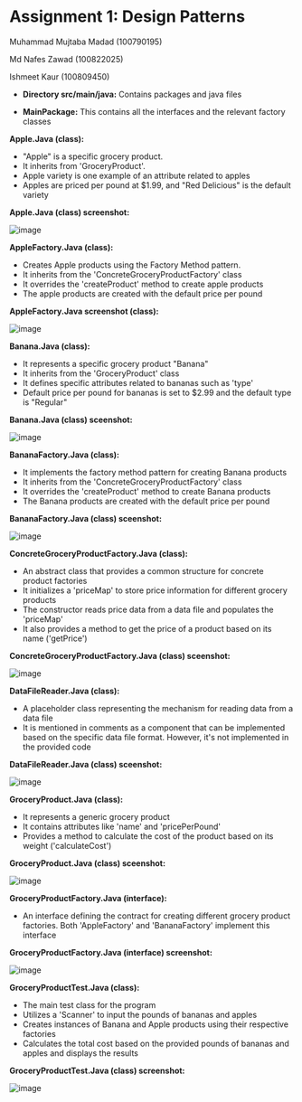 # Assignment 1: Design Patterns

Muhammad Mujtaba Madad (100790195)

Md Nafes Zawad (100822025)

Ishmeet Kaur (100809450)

- __Directory src/main/java:__ Contains packages and java files
   
- __MainPackage:__ This contains all the interfaces and the relevant factory classes
   
__Apple.Java (class):__
- "Apple" is a specific grocery product. 
- It inherits from 'GroceryProduct'. 
- Apple variety is one example of an attribute related to apples 
- Apples are priced per pound at $1.99, and "Red Delicious" is the default variety

__Apple.Java (class) screenshot:__ 

![image](https://github.com/Muji90/Assignment-1/assets/145510715/6717da24-f179-4a6f-8efd-a12953badcb7)

__AppleFactory.Java (class):__
- Creates Apple products using the Factory Method pattern.
- It inherits from the 'ConcreteGroceryProductFactory' class
- It overrides the 'createProduct' method to create apple products
- The apple products are created with the default price per pound

__AppleFactory.Java screenshot (class):__ 

![image](https://github.com/Muji90/Assignment-1/assets/145510715/5cc9bb9d-4bf8-4a7f-bce9-932a300466dc)

__Banana.Java (class):__
- It represents a specific grocery product "Banana"
- It inherits from the 'GroceryProduct' class
- It defines specific attributes related to bananas such as 'type'
- Default price per pound for bananas is set to $2.99 and the default type is "Regular"

__Banana.Java (class) sceenshot:__

![image](https://github.com/Muji90/Assignment-1/assets/145510715/0ec3178d-f78a-40f5-9625-fc099c38fabd)

__BananaFactory.Java (class):__
- It implements the factory method pattern for creating Banana products
- It inherits from the 'ConcreteGroceryProductFactory' class
- It overrides the 'createProduct' method to create Banana products
- The Banana products are created with the default price per pound

__BananaFactory.Java (class) sceenshot:__

![image](https://github.com/Muji90/Assignment-1/assets/145510715/a7a583dc-0fd2-4a91-a61e-f21d69bba4b9)

__ConcreteGroceryProductFactory.Java (class):__

- An abstract class that provides a common structure for concrete product factories
- It initializes a 'priceMap' to store price information for different grocery products
- The constructor reads price data from a data file and populates the 'priceMap'
- It also provides a method to get the price of a product based on its name ('getPrice')

__ConcreteGroceryProductFactory.Java (class) sceenshot:__ 

![image](https://github.com/Muji90/Assignment-1/assets/145510715/3ec786fd-cf2c-4fe6-b233-37c8d25aca20)

__DataFileReader.Java (class):__

- A placeholder class representing the mechanism for reading data from a data file
- It is mentioned in comments as a component that can be implemented based on the specific data file format. However, it's not implemented in the provided code

__DataFileReader.Java (class) sceenshot:__

![image](https://github.com/Muji90/Assignment-1/assets/145510715/14c6a86d-c1d5-4a93-ac96-f49ede022937)

__GroceryProduct.Java (class):__

- It represents a generic grocery product
- It contains attributes like 'name' and 'pricePerPound'
- Provides a method to calculate the cost of the product based on its weight ('calculateCost')

__GroceryProduct.Java (class) sceenshot:__  

![image](https://github.com/Muji90/Assignment-1/assets/145510715/d5a8f9c4-a4da-4070-9944-1fb617d87e52)

__GroceryProductFactory.Java (interface):__

- An interface defining the contract for creating different grocery product factories. Both 'AppleFactory' and 'BananaFactory' implement this interface

__GroceryProductFactory.Java (interface) screenshot:__

![image](https://github.com/Muji90/Assignment-1/assets/145510715/990bdc09-b41a-4660-8935-351d8738c3fd)

__GroceryProductTest.Java (class):__

- The main test class for the program
- Utilizes a 'Scanner' to input the pounds of bananas and apples
- Creates instances of Banana and Apple products using their respective factories
- Calculates the total cost based on the provided pounds of bananas and apples and displays the results

__GroceryProductTest.Java (class) screenshot:__

![image](https://github.com/Muji90/Assignment-1/assets/145510715/d2b2c0f7-64cd-4fc4-8bd3-c4b634ba946b)


